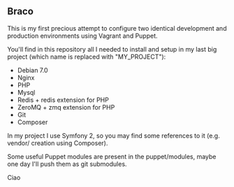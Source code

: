 Braco
-----

This is my first precious attempt to configure two identical development and production environments using Vagrant and Puppet.

You'll find in this repository all I needed to install and setup in my last big project (which name is replaced with "MY_PROJECT"):

* Debian 7.0
* Nginx
* PHP
* Mysql
* Redis + redis extension for PHP
* ZeroMQ + zmq extension for PHP
* Git
* Composer

In my project I use Symfony 2, so you may find some references to it (e.g. vendor/ creation using Composer).

Some useful Puppet modules are present in the puppet/modules, maybe one day I'll push them as git submodules.

Ciao
